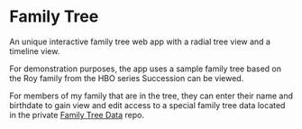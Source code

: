 # Family Tree

An unique interactive family tree web app with a radial tree view and a timeline view.

For demonstration purposes, the app uses a sample family tree based on the Roy family from the HBO series Succession can be viewed.

For members of my family that are in the tree, they can enter their name and birthdate to gain view and edit access to a special family tree data located in the private [Family Tree Data](https://github.com/deanstein/family-tree) repo.